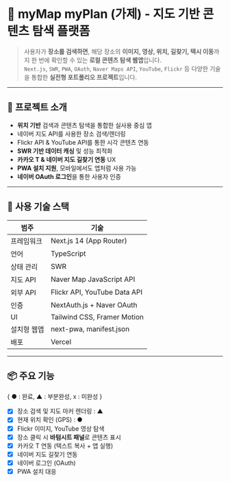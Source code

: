 # 📍 myMap myPlan (가제) - 지도 기반 콘텐츠 탐색 플랫폼

> 사용자가 **장소를 검색하면**, 해당 장소의 **이미지, 영상, 위치, 길찾기, 택시 이동**까지 한 번에 확인할 수 있는 **로컬 콘텐츠 탐색 웹앱**입니다.  
> `Next.js`, `SWR`, `PWA`, `OAuth`, `Naver Maps API`, `YouTube`, `Flickr` 등 다양한 기술을 통합한 **실전형 포트폴리오 프로젝트**입니다.

---

## 🚀 프로젝트 소개

- **위치 기반** 검색과 콘텐츠 탐색을 통합한 실사용 중심 앱
- 네이버 지도 API를 사용한 장소 검색/렌더링
- Flickr API & YouTube API를 통한 시각 콘텐츠 연동
- **SWR 기반 데이터 캐싱** 및 성능 최적화
- **카카오 T & 네이버 지도 길찾기 연동** UX
- **PWA 설치 지원**, 모바일에서도 앱처럼 사용 가능
- **네이버 OAuth 로그인**을 통한 사용자 인증

---

## 🧰 사용 기술 스택

| 범주 | 기술 |
|------|------|
| 프레임워크 | Next.js 14 (App Router) |
| 언어 | TypeScript |
| 상태 관리 | SWR |
| 지도 API | Naver Map JavaScript API |
| 외부 API | Flickr API, YouTube Data API |
| 인증 | NextAuth.js + Naver OAuth |
| UI | Tailwind CSS, Framer Motion |
| 설치형 웹앱 | next-pwa, manifest.json |
| 배포 | Vercel |

---

## 📦 주요 기능
{ ● : 완료, ▲ : 부분완성, x : 미완성 }
- [x] 장소 검색 및 지도 마커 렌더링 : ▲
- [x] 현재 위치 확인 (GPS) : ●
- [x] Flickr 이미지, YouTube 영상 탐색
- [x] 장소 클릭 시 **바텀시트 패널**로 콘텐츠 표시
- [x] 카카오 T 연동 (텍스트 복사 + 앱 실행)
- [x] 네이버 지도 길찾기 연동
- [x] 네이버 로그인 (OAuth)
- [x] PWA 설치 대응
